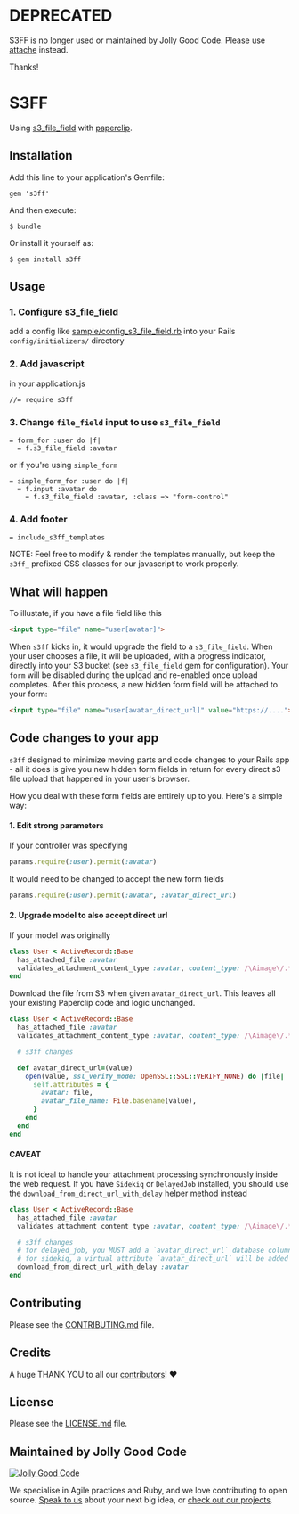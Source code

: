 # DEPRECATED

S3FF is no longer used or maintained by Jolly Good Code. Please use [attache][attache] instead.

Thanks!

[attache]: https://github.com/choonkeat/attache

# S3FF

Using [s3_file_field][] with [paperclip][].

[s3_file_field]: https://github.com/sheerun/s3_file_field
[paperclip]: https://github.com/thoughtbot/paperclip

## Installation

Add this line to your application's Gemfile:

    gem 's3ff'

And then execute:

    $ bundle

Or install it yourself as:

    $ gem install s3ff

## Usage

### 1. Configure s3_file_field

add a config like [sample/config_s3_file_field.rb](https://github.com/jollygoodcode/s3ff/blob/master/sample/config_s3_file_field.rb) into your Rails `config/initializers/` directory

### 2. Add javascript

in your application.js

```
//= require s3ff
```

### 3. Change `file_field` input to use `s3_file_field`

``` haml
= form_for :user do |f|
  = f.s3_file_field :avatar
```

or if you're using `simple_form`

``` haml
= simple_form_for :user do |f|
  = f.input :avatar do
    = f.s3_file_field :avatar, :class => "form-control"
```

### 4. Add footer

``` haml
= include_s3ff_templates
```

NOTE: Feel free to modify & render the templates manually, but keep the `s3ff_` prefixed CSS classes for our javascript to work properly.

## What will happen

To illustate, if you have a file field like this

``` html
<input type="file" name="user[avatar]">
```

When `s3ff` kicks in, it would upgrade the field to a `s3_file_field`. When your user chooses a file, it will be uploaded, with a progress indicator, directly into your S3 bucket (see `s3_file_field` gem for configuration). Your `form` will be disabled during the upload and re-enabled once upload completes. After this process, a new hidden form field will be attached to your form:

``` html
<input type="file" name="user[avatar_direct_url]" value="https://....">
```

## Code changes to your app

`s3ff` designed to minimize moving parts and code changes to your Rails app - all it does is give you new hidden form fields in return for every direct s3 file upload that happened in your user's browser.

How you deal with these form fields are entirely up to you. Here's a simple way:

#### 1. Edit strong parameters

If your controller was specifying

``` ruby
params.require(:user).permit(:avatar)
```

It would need to be changed to accept the new form fields

``` ruby
params.require(:user).permit(:avatar, :avatar_direct_url)
```

#### 2. Upgrade model to also accept direct url

If your model was originally

``` ruby
class User < ActiveRecord::Base
  has_attached_file :avatar
  validates_attachment_content_type :avatar, content_type: /\Aimage\/.*\Z/
end
```

Download the file from S3 when given `avatar_direct_url`. This leaves all your existing Paperclip code and logic unchanged.

``` ruby
class User < ActiveRecord::Base
  has_attached_file :avatar
  validates_attachment_content_type :avatar, content_type: /\Aimage\/.*\Z/

  # s3ff changes

  def avatar_direct_url=(value)
    open(value, ssl_verify_mode: OpenSSL::SSL::VERIFY_NONE) do |file|
      self.attributes = {
        avatar: file,
        avatar_file_name: File.basename(value),
      }
    end
  end
end
```

#### CAVEAT

It is not ideal to handle your attachment processing synchronously inside the web request. If you have `Sidekiq` or `DelayedJob` installed, you should use the `download_from_direct_url_with_delay` helper method instead

``` ruby
class User < ActiveRecord::Base
  has_attached_file :avatar
  validates_attachment_content_type :avatar, content_type: /\Aimage\/.*\Z/

  # s3ff changes
  # for delayed_job, you MUST add a `avatar_direct_url` database column of string type
  # for sidekiq, a virtual attribute `avatar_direct_url` will be added
  download_from_direct_url_with_delay :avatar
end
```

## Contributing

Please see the [CONTRIBUTING.md](/CONTRIBUTING.md) file.

## Credits

A huge THANK YOU to all our [contributors](https://github.com/jollygoodcode/s3ff/graphs/contributors)! :heart:

## License

Please see the [LICENSE.md](/LICENSE.md) file.

## Maintained by Jolly Good Code

[![Jolly Good Code](https://cloud.githubusercontent.com/assets/1000669/9362336/72f9c406-46d2-11e5-94de-5060e83fcf83.jpg)](http://www.jollygoodcode.com)

We specialise in Agile practices and Ruby, and we love contributing to open source.
[Speak to us](http://www.jollygoodcode.com/#get-in-touch) about your next big idea, or [check out our projects](http://www.jollygoodcode.com/open-source).
